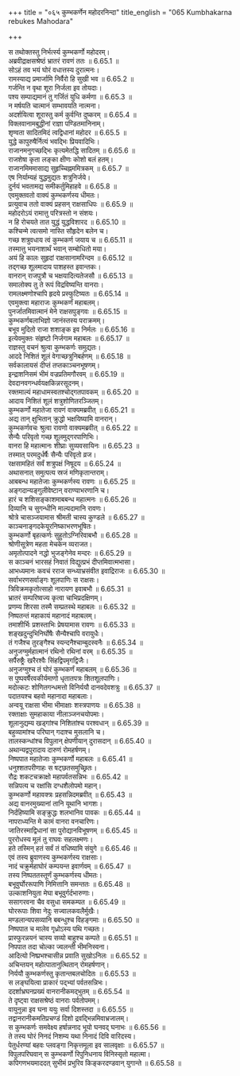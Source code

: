 +++
title = "०६५ कुम्भकर्णेन महोदरनिन्दा"
title_english = "065 Kumbhakarna rebukes Mahodara"

+++

स तथोक्तस्तु निर्भर्त्स्य कुम्भकर्णो महोदरम्।  
अब्रवीद्राक्षसश्रेष्ठं भ्रातरं रावणं ततः ॥ 6.65.1 ॥   
सोऽहं तव भयं घोरं वधात्तस्य दुरात्मनः।  
रामस्याद्य प्रमार्जामि निर्वैरो हि सुखी भव ॥ 6.65.2 ॥   
गर्जन्ति न वृथा शूरा निर्जला इव तोयदाः।  
पश्य सम्पाद्यमानं तु गर्जितं युधि कर्मणा ॥ 6.65.3 ॥   
न मर्षयति चात्मानं सम्भावयति नात्मना।  
अदर्शयित्वा शूरास्तु कर्म कुर्वन्ति दुष्करम् ॥ 6.65.4 ॥   
विक्लवानामबुद्धीनां राज्ञा पण्डितमानिनाम्।  
शृण्वता सादितमिदं त्वद्विधानां महोदर ॥ 6.65.5 ॥   
युद्धे कापुरुषैर्नित्यं भवद्भिः प्रियवादिभिः।  
राजानमनुगच्छद्भिः कृत्यमेतद्धि सादितम् ॥ 6.65.6 ॥   
राजशेषा कृता लङ्का क्षीणः कोशो बलं हतम्।  
राजानमिममासाद्य सुहृच्चिह्नममित्रकम् ॥ 6.65.7 ॥   
एष निर्याम्यहं युद्धमुद्यतः शत्रुनिर्जये।  
दुर्नयं भवतामद्य समीकर्तुमिहाहवे ॥ 6.65.8 ॥   
एवमुक्तवतो वाक्यं कुम्भकर्णस्य धीमतः।  
प्रत्युवाच ततो वाक्यं प्रहसन् राक्षसाधिपः ॥ 6.65.9 ॥   
महोदरोऽयं रामात्तु परित्रस्तो न संशयः।  
न हि रोचयते तात युद्धं युद्धविशारद ॥ 6.65.10 ॥   
कश्चिन्मे त्वत्समो नास्ति सौहृदेन बलेन च।  
गच्छ शत्रुवधाय त्वं कुम्भकर्ण जयाय च ॥ 6.65.11 ॥   
तस्मात्तु भयनाशार्थं भवान् सम्बोधितो मया।  
अयं हि कालः सुहृदां राक्षसानामरिन्दम ॥ 6.65.12 ॥   
तद्गच्छ शूलमादाय पाशहस्त इवान्तकः।  
वानरान् राजपुत्रौ च भक्षयादित्यतेजसौ ॥ 6.65.13 ॥   
समालोक्य तु ते रूपं विद्रविष्यन्ति वानराः।  
रामलक्ष्मणोश्चापि हृदये प्रस्फुटिष्यतः ॥ 6.65.14 ॥   
एवमुक्त्वा महाराजः कुम्भकर्णं महाबलम्।  
पुनर्जातमिवात्मानं मेने राक्षसपुङ्गवः ॥ 6.65.15 ॥   
कुम्भकर्णबलाभिज्ञो जानंस्तस्य पराक्रमम्।  
बभूव मुदितो राजा शशाङ्क इव निर्मलः ॥ 6.65.16 ॥   
इत्येवमुक्तः संहृष्टो निर्जगाम महाबलः ॥ 6.65.17 ॥   
राज्ञस्तु वचनं श्रुत्वा कुम्भकर्णः समुद्यतः।  
आददे निशितं शूलं वेगाच्छत्रुनिबर्हणम् ॥ 6.65.18 ॥   
सर्वकालायसं दीप्तं तप्तकाञ्चनभूषणम्।  
इन्द्राशनिसमं भीमं वज्रप्रतिमगौरवम् ॥ 6.65.19 ॥   
देवदानवगन्धर्वयक्षकिन्नरसूदनम्।  
रक्तमाल्यं महाधामस्वतश्चोद्गतपावकम् ॥ 6.65.20 ॥   
आदाय निशितं शूलं शत्रुशोणितरञ्जितम्।  
कुम्भकर्णो महातेजा रावणं वाक्यमब्रवीत् ॥ 6.65.21 ॥   
अद्य तान् क्षुभितान् क्रुद्धो भक्षयिष्यामि वानरान्।  
कुम्भकर्णवचः श्रुत्वा रावणो वाक्यमब्रवीत् ॥ 6.65.22 ॥   
सैन्यैः परिवृतो गच्छ शूलमुद्गरपाणिभिः।  
वानरा हि महात्मानः शीघ्राः सुव्यवसायिनः ॥ 6.65.23 ॥   
तस्मात् परमदुर्धर्षैः सैन्यैः परिवृतो व्रज।  
रक्षसामहितं सर्वं शत्रुपक्षं निषूदय ॥ 6.65.24 ॥   
अथासनात् समुत्पत्य स्रजं मणिकृतान्तराम्।  
आबबन्ध महातेजाः कुम्भकर्णस्य रावणः ॥ 6.65.25 ॥   
अङ्गदान्यङ्गुलीवेष्टान् वराण्याभरणानि च।  
हारं च शशिसङ्काशमाबबन्ध महात्मनः ॥ 6.65.26 ॥   
दिव्यानि च सुगन्धीनि माल्यदामानि रावणः।  
श्रोत्रे चासञ्जयामास श्रीमती चास्य कुण्डले ॥ 6.65.27 ॥   
काञ्चनाङ्गदकेयूरनिष्काभरणभूषितः।  
कुम्भकर्णो बृहत्कर्णः सुहुतोऽग्निरिवाबभौ ॥ 6.65.28 ॥   
श्रोणीसूत्रेण महता मेचकेन व्यराजत।  
अमृतोत्पादने नद्धो भुजङ्गेनेव मन्दरः ॥ 6.65.29 ॥   
स काञ्चनं भारसहं निवातं विद्युत्प्रभं दीप्तमिवात्मभासा।  
आभध्यमानः कवचं रराज सन्ध्याभ्रसंवीत इवाद्रिराजः ॥ 6.65.30 ॥   
सर्वाभरणसर्वाङ्गः शूलपाणिः स राक्षसः।  
त्रिविक्रमकृतोत्साहो नारायण इवाबभौ ॥ 6.65.31 ॥   
भ्रातरं सम्परिष्वज्य कृत्वा चाभिप्रदक्षिणम्।  
प्रणम्य शिरसा तस्मै सम्प्रतस्थे महाबलः ॥ 6.65.32 ॥   
निष्पतन्तं महाकायं महानादं महाबलम्।  
तमाशीर्भिः प्रशस्ताभिः प्रेषयामास रावणः ॥ 6.65.33 ॥   
शङ्खदुन्दुभिनिर्घोषैः सैन्यैश्चापि वरायुधैः।  
तं गजैश्च तुरङ्गैश्च स्यन्दनैश्चाम्बुदस्वनैः ॥ 6.65.34 ॥   
अनुजग्मुर्महात्मानं रथिनो रथिनां वरम् ॥ 6.65.35 ॥   
सर्पैरुष्ट्रैः खरैरश्वैः सिंहद्विपमृगद्विजैः।  
अनुजग्मुश्च तं घोरं कुम्भकर्णं महाबलम् ॥ 6.65.36 ॥   
स पुष्पवर्षैरवकीर्यमाणो धृतातपत्रः शितशूलपाणिः।  
मदोत्कटः शोणितगन्धमत्तो विनिर्ययौ दानवदेवशत्रुः ॥ 6.65.37 ॥   
पदातयश्च बहवो महानादा महाबलाः।  
अन्वयू राक्षसा भीमा भीमाक्षाः शस्त्रपाणयः ॥ 6.65.38 ॥   
रक्ताक्षाः सुमहाकाया नीलाञ्जनचयोपमाः।  
शूलानुद्यम्य खड्गांश्च निशितांश्च परश्वधान् ॥ 6.65.39 ॥   
बहुव्यामांश्च परिघान् गदाश्च मुसलानि च।  
तालस्कन्धांश्च विपुलान् क्षेपणीयान् दुरासदान् ॥ 6.65.40 ॥   
अथान्यद्वपुरादाय दारुणं रोमहर्षणम्।  
निष्पपात महातेजाः कुम्भकर्णो महाबलः ॥ 6.65.41 ॥   
धनुश्शतपरीणाहः स षट्छतसमुच्छ्रितः।  
रौद्रः शकटचक्राक्षो महापर्वतसन्निभः ॥ 6.65.42 ॥   
सन्निपत्य च रक्षांसि दग्धशैलोपमो महान्।  
कुम्भकर्णो महावक्त्रः प्रहसन्निदमब्रवीत् ॥ 6.65.43 ॥   
अद्य वानरमुख्यानां तानि यूथानि भागशः।  
निर्दहिष्यामि सङ्क्रुद्धः शलभानिव पावकः ॥ 6.65.44 ॥   
नापराध्यन्ति मे कामं वानरा वनचारिणः।  
जातिरस्माद्विधानां सा पुरोद्यानविभूषणम् ॥ 6.65.45 ॥   
पुररोधस्य मूलं तु राघवः सहलक्ष्मणः।  
हते तस्मिन् हतं सर्वं तं वधिष्यामि संयुगे ॥ 6.65.46 ॥   
एवं तस्य ब्रुवाणस्य कुम्भकर्णस्य राक्षसाः।  
नादं चक्रुर्महाघोरं कम्पयन्त इवार्णवम् ॥ 6.65.47 ॥   
तस्य निष्पततस्तूर्णं कुम्भकर्णस्य धीमतः।  
बभूवुर्घोररूपाणि निमित्तानि समन्ततः ॥ 6.65.48 ॥   
उल्काशनियुता मेघा बभूवुर्गर्दभारुणाः।  
ससागरवना चैव वसुधा समकम्पत ॥ 6.65.49 ॥   
घोररूपाः शिवा नेदुः सज्वालकवलैर्मुखैः।  
मण्डलान्यपसव्यानि बबन्धुश्च विहङ्गमाः ॥ 6.65.50 ॥   
निष्पपात च मालेव गृध्रोऽस्य पथि गच्छतः।  
प्रास्फुरन्नयनं चास्य सव्यो बाहुश्च कम्पते ॥ 6.65.51 ॥   
निपपात तदा चोल्का ज्वलन्ती भीमनिस्वना।  
आदित्यो निष्प्रभश्चासीन्न प्रवाति सुखोऽनिलः ॥ 6.65.52 ॥   
अचिन्तयन् महोत्पातानुत्थितान् रोमहर्षणान्।  
निर्ययौ कुम्भकर्णस्तु कृतान्तबलचोदितः ॥ 6.65.53 ॥   
स लङ्घयित्वा प्राकारं पद्भ्यां पर्वतसन्निभः।  
ददर्शाभ्रघनप्रख्यं वानरानीकमद्भुतम् ॥ 6.65.54 ॥   
ते दृष्ट्वा राक्षसश्रेष्ठं वानराः पर्वतोपमम्।  
वायुनुन्ना इव घना ययुः सर्वा दिशस्तदा ॥ 6.65.55 ॥   
तद्वानरानीकमतिप्रचण्डं दिशो द्रवद्भिन्नमिवाभ्रजालम्।  
स कुम्भकर्णः समवेक्ष्य हर्षान्ननाद भूयो घनवद् घनाभः ॥ 6.65.56 ॥   
ते तस्य घोरं निनदं निशम्य यथा निनादं दिवि वारिदस्य।  
पेतुर्धरण्यां बहवः प्लवङ्गा निकृत्तमूला इव सालवृक्षाः ॥ 6.65.57 ॥   
विपुलपरिघवान् स कुम्भकर्णो रिपुनिधनाय विनिस्सृतो महात्मा।  
कपिगणभयमाददत् सुभीमं प्रभुरिव किङ्करदण्डवान् युगान्ते ॥ 6.65.58 ॥   
